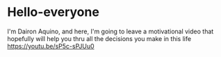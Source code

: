 # Hello-everyone
I'm Dairon Aquino, and here, I'm going to leave a motivational video that hopefully will help you thru all the decisions you make in this life
https://youtu.be/sP5c-sPJUu0
